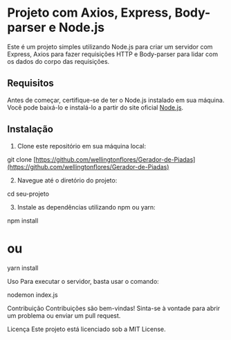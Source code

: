 # Projeto com Axios, Express, Body-parser e Node.js

Este é um projeto simples utilizando Node.js para criar um servidor com Express, Axios para fazer requisições HTTP e Body-parser para lidar com os dados do corpo das requisições.

## Requisitos

Antes de começar, certifique-se de ter o Node.js instalado em sua máquina. Você pode baixá-lo e instalá-lo a partir do site oficial [Node.js](https://nodejs.org/).

## Instalação

1. Clone este repositório em sua máquina local:

git clone [https://github.com/wellingtonflores/Gerador-de-Piadas](https://github.com/wellingtonflores/Gerador-de-Piadas)

2. Navegue até o diretório do projeto:

cd seu-projeto

3. Instale as dependências utilizando npm ou yarn:

npm install
# ou
yarn install

Uso
Para executar o servidor, basta usar o comando:

nodemon index.js

Contribuição
Contribuições são bem-vindas! Sinta-se à vontade para abrir um problema ou enviar um pull request.

Licença
Este projeto está licenciado sob a MIT License.
